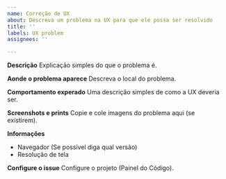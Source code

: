 ```yaml
---
name: Correção de UX
about: Descreva um problema na UX para que ele possa ser resolvido
title: ''
labels: UX problem
assignees: ''

---
```


**Descrição**
Explicação simples do que o problema é.

**Aonde o problema aparece**
Descreva o local do problema.

**Comportamento experado**
Uma descrição simples de como a UX deveria ser.

**Screenshots e prints**
Copie e cole imagens do problema aqui (se existirem).

**Informações**
- Navegador (Se possível diga qual versão)
- Resolução de tela

**Configure o issue**
Configure o projeto (Painel do Código).
